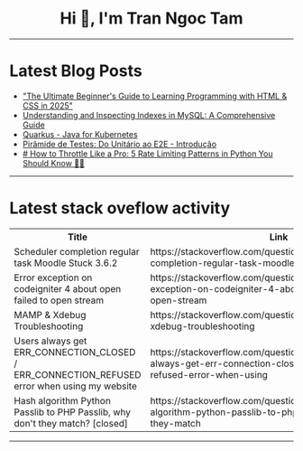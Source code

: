 <h1 align="center">Hi 👋, I'm Tran Ngoc Tam</h1>

---

# Latest Blog Posts 
<!-- BLOG-POST-LIST:START -->
- [&quot;The Ultimate Beginner&#39;s Guide to Learning Programming with HTML &amp; CSS in 2025&quot;](https://dev.to/jayswebdev83/the-ultimate-beginners-guide-to-learning-programming-with-html-css-in-2025-3eep)
- [Understanding and Inspecting Indexes in MySQL: A Comprehensive Guide](https://dev.to/drupaladmin/understanding-and-inspecting-indexes-in-mysql-a-comprehensive-guide-2mlo)
- [Quarkus - Java for Kubernetes](https://dev.to/ritabratadas343/quarkus-java-for-kubernetes-113a)
- [Pirâmide de Testes: Do Unitário ao E2E - Introdução](https://dev.to/stephanto/piramide-de-testes-do-unitario-ao-e2e-introducao-5f0)
- [# How to Throttle Like a Pro: 5 Rate Limiting Patterns in Python You Should Know 🚦🐍](https://dev.to/arunsaiv/-how-to-throttle-like-a-pro-5-rate-limiting-patterns-in-python-you-should-know-54ep)
<!-- BLOG-POST-LIST:END -->

---

# Latest stack oveflow activity
<table>
  <tr><th>Title</th><th>Link</th></tr>
  <!-- STACKOVERFLOW:START --><tr><td>Scheduler completion regular task Moodle Stuck 3.6.2</td><td>https://stackoverflow.com/questions/79650139/scheduler-completion-regular-task-moodle-stuck-3-6-2</td></tr><tr><td>Error exception on codeigniter 4 about open failed to open stream</td><td>https://stackoverflow.com/questions/79650067/error-exception-on-codeigniter-4-about-open-failed-to-open-stream</td></tr><tr><td>MAMP &amp; Xdebug Troubleshooting</td><td>https://stackoverflow.com/questions/79650050/mamp-xdebug-troubleshooting</td></tr><tr><td>Users always get ERR_CONNECTION_CLOSED / ERR_CONNECTION_REFUSED error when using my website</td><td>https://stackoverflow.com/questions/79648810/users-always-get-err-connection-closed-err-connection-refused-error-when-using</td></tr><tr><td>Hash algorithm Python Passlib to PHP Passlib, why don&#39;t they match? [closed]</td><td>https://stackoverflow.com/questions/79648717/hash-algorithm-python-passlib-to-php-passlib-why-dont-they-match</td></tr><!-- STACKOVERFLOW:END -->
</table>

---


